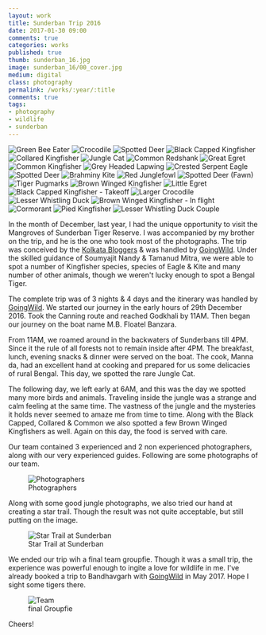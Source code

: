 ```yaml
---
layout: work
title: Sunderban Trip 2016
date: 2017-01-30 09:00
comments: true
categories: works
published: true
thumb: sunderban_16.jpg
image: sunderban_16/00_cover.jpg
medium: digital
class: photography
permalink: /works/:year/:title
comments: true
tags:
- photography
- wildlife
- sunderban
---
```


<p>
  <div class="fotorama" data-keyboard="true" data-arrows="true" data-click="true" data-swipe="true" data-autoplay="true" data-loop="true" data-allowfullscreen="native">
      <img src="/images/works/sunderban_16/001_green_bee_eater.jpg" alt="Green Bee Eater" data-caption="Green Bee Eater">
      <img src="/images/works/sunderban_16/002_crocodile.jpg" alt="Crocodile" data-caption="Crocodile">
      <img src="/images/works/sunderban_16/003_spotted_deer.jpg" alt="Spotted Deer" data-caption="Spotted Deer">
      <img src="/images/works/sunderban_16/004_black_capped_kingfisher.jpg" alt="Black Capped Kingfisher" data-caption="Black Capped Kingfisher">
      <img src="/images/works/sunderban_16/005_collared_kingfisher.jpg" alt="Collared Kingfisher" data-caption="Collared Kingfisher">
      <img src="/images/works/sunderban_16/006_jungle_cat.jpg" alt="Jungle Cat" data-caption="Jungle Cat">
      <img src="/images/works/sunderban_16/007_common_lapwing.jpg" alt="Common Redshank" data-caption="Common Redshank">
      <img src="/images/works/sunderban_16/008_great_egret.jpg" alt="Great Egret" data-caption="Great Egret">
      <img src="/images/works/sunderban_16/009_common_kingfisher.jpg" alt="Common Kingfisher" data-caption="Common Kingfisher">
      <img src="/images/works/sunderban_16/010_grey_headed_lapwing.jpg" alt="Grey Headed Lapwing" data-caption="Grey Headed Lapwing">
      <img src="/images/works/sunderban_16/011_crested_serpent_eagle.jpg" alt="Crested Serpent Eagle" data-caption="Crested Serpent Eagle">
      <img src="/images/works/sunderban_16/012_spotted_deer.jpg" alt="Spotted Deer" data-caption="Spotted Deer">
      <img src="/images/works/sunderban_16/013_brahmini_kite.jpg" alt="Brahminy Kite" data-caption="Brahminy Kite">
      <img src="/images/works/sunderban_16/014_red_junglefowl.jpg" alt="Red Junglefowl" data-caption="Red Junglefowl">
      <img src="/images/works/sunderban_16/014_spotted_deer_fawn.jpg" alt="Spotted Deer (Fawn)" data-caption="Spotted Deer (Fawn)">
      <img src="/images/works/sunderban_16/015_tiger_pugmarks.jpg" alt="Tiger Pugmarks" data-caption="Tiger Pugmarks">
      <img src="/images/works/sunderban_16/016_brown_winged_kingfisher.jpg" alt="Brown Winged Kingfisher" data-caption="Brown Winged Kingfisher">
      <img src="/images/works/sunderban_16/017_little_egret.jpg" alt="Little Egret" data-caption="Little Egret">
      <img src="/images/works/sunderban_16/018_black_capped_kingfisher_take_off.jpg" alt="Black Capped Kingfisher - Takeoff" data-caption="Black Capped Kingfisher - Takeoff">
      <img src="/images/works/sunderban_16/019_larger_crocodile.jpg" alt="Larger Crocodile" data-caption="Larger Crocodile">
      <img src="/images/works/sunderban_16/020_lesser_whistling_ducks.jpg" alt="Lesser Whistling Duck" data-caption="Lesser Whistling Duck">
      <img src="/images/works/sunderban_16/021_brown_winged_kingfisher_flight.jpg" alt="Brown Winged Kingfisher - In flight" data-caption="Brown Winged Kingfisher - In flight">
      <img src="/images/works/sunderban_16/022_cormorant.jpg" alt="Cormorant" data-caption="Cormorant">
      <img src="/images/works/sunderban_16/023_pied_kingfisher.jpg" alt="Pied Kingfisher" data-caption="Pied Kingfisher">
      <img src="/images/works/sunderban_16/025_lesser_whistling_couple.jpg" alt="Lesser Whistling Duck Couple" data-caption="Lesser Whistling Duck Couple">
  </div>
</p>

In the month of December, last year, I had the unique opportunity to visit the Mangroves of Sunderban Tiger Reserve. I was accompanied by my brother on the trip, and he is the one who took most of the photographs. The trip was conceived by the [Kolkata Bloggers](http://www.kolkatabloggers.com) & was handled by [GoingWild](http://goingwild.in/). Under the skilled guidance of Soumyajit Nandy & Tamanud Mitra, we were able to spot a number of Kingfisher species, species of Eagle & Kite and many number of other animals, though we weren't lucky enough to spot a Bengal Tiger.

The complete trip was of 3 nights & 4 days and the itinerary was handled by [GoingWild](http://goingwild.in/). We started our journey in the early hours of 29th December 2016. Took the Canning route and reached Godkhali by 11AM. Then began our journey on the boat name M.B. Floatel Banzara.

From 11AM, we roamed around in the backwaters of Sunderbans till 4PM. Since it the rule of all forests not to remain inside after 4PM. The breakfast, lunch, evening snacks & dinner were served on the boat. The cook, Manna da, had an excellent hand at cooking and prepared for us some delicacies of rural Bengal. This day, we spotted the rare Jungle Cat.

The following day, we left early at 6AM, and this was the day we spotted many more birds and animals. Traveling inside the jungle was a strange and calm feeling at the same time. The vastness of the jungle and the mysteries it holds never seemed to amaze me from time to time. Along with the Black Capped, Collared & Common we also spotted a few Brown Winged Kingfishers as well. Again on this day, the food is served with care.

Our team contained 3 experienced and 2 non experienced photographers, along with our very experienced guides. Following are some photographs of our team.

<figure>
  <img src="/images/works/sunderban_16/026_photography_team.jpg" alt="Photographers">
  <figcaption>Photographers</figcaption>
</figure>

Along with some good jungle photographs, we also tried our hand at creating a star trail. Though the result was not quite acceptable, but still putting on the image.

<figure>
  <img src="/images/works/sunderban_16/028_star_trail.jpg" alt="Star Trail at Sunderban">
  <figcaption>Star Trail at Sunderban</figcaption>
</figure>

We ended our trip wih a final team groupfie. Though it was a small trip, the experience was powerful enough to ingite a love for wildlife in me. I've already booked a trip to Bandhavgarh with [GoingWild](http://goingwild.in/) in May 2017. Hope I sight some tigers there.

<figure>
  <img src="/images/works/sunderban_16/027_team.jpg" alt="Team">
  <figcaption>final Groupfie</figcaption>
</figure>

Cheers!